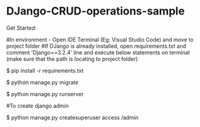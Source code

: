 # DJango-CRUD-operations-sample

Get Started:

#In environment - Open IDE Terminal (Eg: Visual Studio Code) and move to project folder
#If DJango is already installed, open requirements.txt and comment 'Django==3.2.4' line and execute below statements on terminal (make sure that the path is locating to project folder)

$ pip install -r requirements.txt

$ python manage.py migrate

$ python manage.py runserver

#To create django admin

$ python manage.py createsuperuser
access /admin
